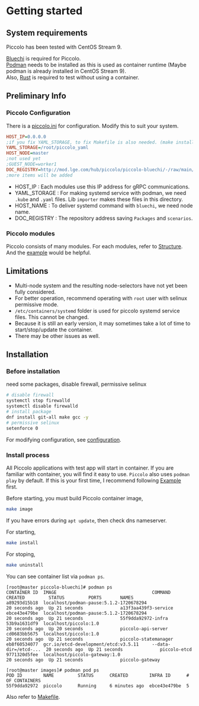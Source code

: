 <!--
SPDX-FileCopyrightText: Copyright 2024 LG Electronics Inc.

SPDX-License-Identifier: Apache-2.0
-->

# Getting started

## System requirements

Piccolo has been tested with CentOS Stream 9.

[Bluechi](https://github.com/eclipse-bluechi/bluechi/tree/main) is required for Piccolo.  
[Podman](https://podman.io/) needs to be installed as this is used as container runtime (Maybe podman is already installed in CentOS Stream 9).  
Also, [Rust](https://www.rust-lang.org) is required to test without using a container.

## Preliminary Info

### Piccolo Configuration

There is a [piccolo.ini](/piccolo.ini) for configuration. Modify this to suit your system.

```ini
HOST_IP=0.0.0.0
;if you fix YAML_STORAGE, to fix Makefile is also needed. (make install)
YAML_STORAGE=/root/piccolo_yaml
HOST_NODE=master
;not used yet
;GUEST_NODE=worker1
DOC_REGISTRY=http://mod.lge.com/hub/piccolo/piccolo-bluechi/-/raw/main/examples/res
;more items will be added
```

- HOST_IP : Each modules use this IP address for gRPC communications.
- YAML_STORAGE : For making systemd service with podman, we need `.kube` and `.yaml` files. Lib `importer` makes these files in this directory.
- HOST_NAME : To deliver systemd command with `bluechi`, we need node name.
- DOC_REGISTRY : The repository address saving `Packages` and `scenarios`.

### Piccolo modules

Piccolo consists of many modules.
For each modules, refer to [Structure](/doc/docs/developments.md#structure).  
And the [example](/examples/version-display/README.md) would be helpful.

## Limitations

- Multi-node system and the resulting node-selectors have not yet been fully considered.
- For better operation, recommend operating with `root` user with selinux permissive mode.
- `/etc/containers/systemd` folder is used for piccolo systemd service files. This cannot be changed.
- Because it is still an early version, it may sometimes take a lot of time to start/stop/update the container.
- There may be other issues as well.

## Installation

### Before installation

need some packages, disable firewall, permissive selinux

```bash
# disable firewall
systemctl stop firewalld
systemctl disable firewalld
# install package
dnf install git-all make gcc -y
# permissive selinux
setenforce 0
```

For modifying configuration, see [configuration](#piccolo-configuration).

### Install process

All Piccolo applications with test app will start in container.
If you are familiar with container, you will find it easy to use.
`Piccolo` also uses `podman play` by default.
If this is your first time, I recommend following [Example](/examples/version-display/README.md) first.

Before starting, you must build Piccolo container image,

```sh
make image
```

If you have errors during `apt update`, then check dns nameserver.

For starting,

```sh
make install
```

For stoping,

```sh
make uninstall
```

You can see container list via `podman ps`.

```Text
[root@master piccolo-bluechi]# podman ps
CONTAINER ID  IMAGE                                    COMMAND               CREATED         STATUS         PORTS       NAMES
a89293d15b18  localhost/podman-pause:5.1.2-1720678294                        20 seconds ago  Up 21 seconds              a13f3aa439f3-service
ebce43e479be  localhost/podman-pause:5.1.2-1720678294                        20 seconds ago  Up 21 seconds              55f9dda92972-infra
53b9a1631df9  localhost/piccolo:1.0                                          20 seconds ago  Up 20 seconds              piccolo-api-server
cd0683bb5675  localhost/piccolo:1.0                                          20 seconds ago  Up 21 seconds              piccolo-statemanager
eb8f60534077  gcr.io/etcd-development/etcd:v3.5.11     --data-dir=/etcd-...  20 seconds ago  Up 21 seconds              piccolo-etcd
9771320d5fee  localhost/piccolo-gateway:1.0                                  20 seconds ago  Up 21 seconds              piccolo-gateway

[root@master images]# podman pod ps
POD ID        NAME         STATUS      CREATED        INFRA ID      # OF CONTAINERS
55f9dda92972  piccolo      Running     6 minutes ago  ebce43e479be  5
```

Also refer to [Makefile](/Makefile).
